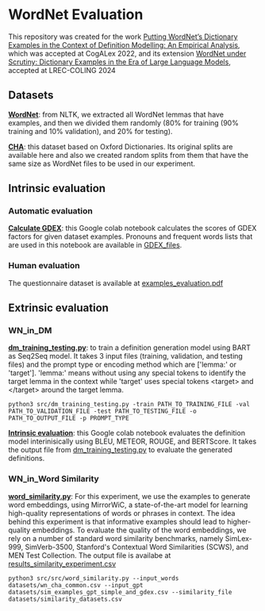 # WordNet Evaluation
This repository was created for the work [Putting WordNet’s Dictionary Examples in the Context of Definition Modelling: An Empirical Analysis](https://aclanthology.org/2022.cogalex-1.6/), which was accepted at CogALex 2022, and its extension  [WordNet under Scrutiny: Dictionary Examples in the Era of Large Language Models](https://aclanthology.org/2024.lrec-main.1538/), accepted at LREC-COLING 2024 </br>

## Datasets

[**WordNet**](datasets/WordNet): from NLTK, we extracted all WordNet lemmas that have examples, and then we divided them randomly (80% for training (90% training and 10% validation), and 20% for testing). </br>

[**CHA**](datasets/CHA): this dataset based on Oxford Dictionaries. Its original splits are available here and also we created random splits from them that have the same size as WordNet files to be used in our experiment.</br>

## Intrinsic evaluation

### Automatic evaluation
[**Calculate GDEX**](https://colab.research.google.com/drive/1qK8wriSzi6gGxjwYa3tHjpXJhsES9QIE?usp=sharing): this Google colab notebook calculates the scores of GDEX factors for given dataset examples. Pronouns and frequent words lists that are used in this notebook are available in [GDEX_files](datasets/GDEX_files).

### Human evaluation 
The questionnaire dataset is available at [examples_evaluation.pdf]()


## Extrinsic evaluation

### WN_in_DM
[**dm_training_testing.py**](src/dm_training_testing.py): to train a definition generation model using BART as Seq2Seq model. It takes 3 input files (training, validation, and testing files) and the prompt type or encoding method which are ['lemma:' or 'target']. 'lemma:' means without using any special tokens to identify the target lemma in the context while 'target' uses special tokens \<target> and \</target> around the target lemma. 

```
python3 src/dm_training_testing.py -train PATH_TO_TRAINING_FILE -val PATH_TO_VALIDATION_FILE -test PATH_TO_TESTING_FILE -o PATH_TO_OUTPUT_FILE -p PROMPT_TYPE
```

[**Intrinsic evaluation**](https://colab.research.google.com/drive/18kXRLXlEm-2uku5Imw0jzttqw5O2n7c6?usp=sharing): this Google colab notebook evaluates the definition model interinisically using BLEU, METEOR, ROUGE, and BERTScore. It takes the output file from [dm_training_testing.py](src/dm_training_testing.py) to evaluate the generated definitions.</br>

### WN_in_Word Similarity
[**word_similarity.py**](src/word_similarity.py): For this experiment, we use the examples to generate word embeddings, using MirrorWiC, a state-of-the-art model for learning high-quality representations of words or phrases in context. The idea behind this experiment is that informative examples should lead to higher-quality embeddings. To evaluate the quality of the word embeddings, we rely on a number of standard word similarity benchmarks, namely SimLex-999, SimVerb-3500, Stanford's Contextual Word Similarities (SCWS), and MEN Test Collection. The output file is availabe at [results_similarity_experiment.csv](https://docs.google.com/spreadsheets/d/1oWCS2mkw4Fe59XYv1lR1_SIu_LKbEWx6Z1X6B-fRCUA/edit?usp=sharing)


```
python3 src/src/word_similarity.py --input_words datasets/wn_cha_common.csv --input_gpt datasets/sim_examples_gpt_simple_and_gdex.csv --similarity_file datasets/similarity_datasets.csv
```





